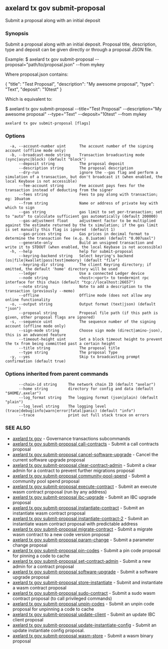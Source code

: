 ## axelard tx gov submit-proposal

Submit a proposal along with an initial deposit

### Synopsis

Submit a proposal along with an initial deposit.
Proposal title, description, type and deposit can be given directly or through a proposal JSON file.

Example:
$ axelard tx gov submit-proposal --proposal="path/to/proposal.json" --from mykey

Where proposal.json contains:

{
"title": "Test Proposal",
"description": "My awesome proposal",
"type": "Text",
"deposit": "10test"
}

Which is equivalent to:

$ axelard tx gov submit-proposal --title="Test Proposal" --description="My awesome proposal" --type="Text" --deposit="10test" --from mykey

```
axelard tx gov submit-proposal [flags]
```

### Options

```
  -a, --account-number uint      The account number of the signing account (offline mode only)
  -b, --broadcast-mode string    Transaction broadcasting mode (sync|async|block) (default "block")
      --deposit string           The proposal deposit
      --description string       The proposal description
      --dry-run                  ignore the --gas flag and perform a simulation of a transaction, but don't broadcast it (when enabled, the local Keybase is not accessible)
      --fee-account string       Fee account pays fees for the transaction instead of deducting from the signer
      --fees string              Fees to pay along with transaction; eg: 10uatom
      --from string              Name or address of private key with which to sign
      --gas string               gas limit to set per-transaction; set to "auto" to calculate sufficient gas automatically (default 200000)
      --gas-adjustment float     adjustment factor to be multiplied against the estimate returned by the tx simulation; if the gas limit is set manually this flag is ignored  (default 1)
      --gas-prices string        Gas prices in decimal format to determine the transaction fee (e.g. 0.1uatom) (default "0.007uaxl")
      --generate-only            Build an unsigned transaction and write it to STDOUT (when enabled, the local Keybase is not accessible)
  -h, --help                     help for submit-proposal
      --keyring-backend string   Select keyring's backend (os|file|kwallet|pass|test|memory) (default "file")
      --keyring-dir string       The client Keyring directory; if omitted, the default 'home' directory will be used
      --ledger                   Use a connected Ledger device
      --node string              <host>:<port> to tendermint rpc interface for this chain (default "tcp://localhost:26657")
      --note string              Note to add a description to the transaction (previously --memo)
      --offline                  Offline mode (does not allow any online functionality
  -o, --output string            Output format (text|json) (default "json")
      --proposal string          Proposal file path (if this path is given, other proposal flags are ignored)
  -s, --sequence uint            The sequence number of the signing account (offline mode only)
      --sign-mode string         Choose sign mode (direct|amino-json), this is an advanced feature
      --timeout-height uint      Set a block timeout height to prevent the tx from being committed past a certain height
      --title string             The proposal title
      --type string              The proposal Type
  -y, --yes                      Skip tx broadcasting prompt confirmation (default true)
```

### Options inherited from parent commands

```
      --chain-id string     The network chain ID (default "axelar")
      --home string         directory for config and data (default "$HOME/.axelar")
      --log_format string   The logging format (json|plain) (default "plain")
      --log_level string    The logging level (trace|debug|info|warn|error|fatal|panic) (default "info")
      --trace               print out full stack trace on errors
```

### SEE ALSO

- [axelard tx gov](axelard_tx_gov.md) - Governance transactions subcommands
- [axelard tx gov submit-proposal call-contracts](axelard_tx_gov_submit-proposal_call-contracts.md) - Submit a call contracts proposal
- [axelard tx gov submit-proposal cancel-software-upgrade](axelard_tx_gov_submit-proposal_cancel-software-upgrade.md) - Cancel the current software upgrade proposal
- [axelard tx gov submit-proposal clear-contract-admin](axelard_tx_gov_submit-proposal_clear-contract-admin.md) - Submit a clear admin for a contract to prevent further migrations proposal
- [axelard tx gov submit-proposal community-pool-spend](axelard_tx_gov_submit-proposal_community-pool-spend.md) - Submit a community pool spend proposal
- [axelard tx gov submit-proposal execute-contract](axelard_tx_gov_submit-proposal_execute-contract.md) - Submit an execute wasm contract proposal (run by any address)
- [axelard tx gov submit-proposal ibc-upgrade](axelard_tx_gov_submit-proposal_ibc-upgrade.md) - Submit an IBC upgrade proposal
- [axelard tx gov submit-proposal instantiate-contract](axelard_tx_gov_submit-proposal_instantiate-contract.md) - Submit an instantiate wasm contract proposal
- [axelard tx gov submit-proposal instantiate-contract-2](axelard_tx_gov_submit-proposal_instantiate-contract-2.md) - Submit an instantiate wasm contract proposal with predictable address
- [axelard tx gov submit-proposal migrate-contract](axelard_tx_gov_submit-proposal_migrate-contract.md) - Submit a migrate wasm contract to a new code version proposal
- [axelard tx gov submit-proposal param-change](axelard_tx_gov_submit-proposal_param-change.md) - Submit a parameter change proposal
- [axelard tx gov submit-proposal pin-codes](axelard_tx_gov_submit-proposal_pin-codes.md) - Submit a pin code proposal for pinning a code to cache
- [axelard tx gov submit-proposal set-contract-admin](axelard_tx_gov_submit-proposal_set-contract-admin.md) - Submit a new admin for a contract proposal
- [axelard tx gov submit-proposal software-upgrade](axelard_tx_gov_submit-proposal_software-upgrade.md) - Submit a software upgrade proposal
- [axelard tx gov submit-proposal store-instantiate](axelard_tx_gov_submit-proposal_store-instantiate.md) - Submit and instantiate a wasm contract proposal
- [axelard tx gov submit-proposal sudo-contract](axelard_tx_gov_submit-proposal_sudo-contract.md) - Submit a sudo wasm contract proposal (to call privileged commands)
- [axelard tx gov submit-proposal unpin-codes](axelard_tx_gov_submit-proposal_unpin-codes.md) - Submit an unpin code proposal for unpinning a code to cache
- [axelard tx gov submit-proposal update-client](axelard_tx_gov_submit-proposal_update-client.md) - Submit an update IBC client proposal
- [axelard tx gov submit-proposal update-instantiate-config](axelard_tx_gov_submit-proposal_update-instantiate-config.md) - Submit an update instantiate config proposal.
- [axelard tx gov submit-proposal wasm-store](axelard_tx_gov_submit-proposal_wasm-store.md) - Submit a wasm binary proposal
